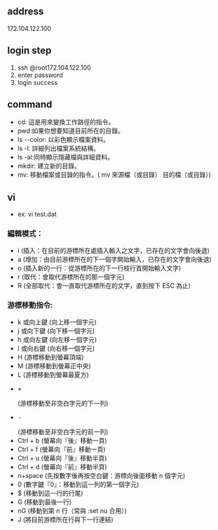 ## address
172.104.122.100
## login step
1. ssh @root172.104.122.100
2. enter password
3. login success
## command
* cd: 這是用來變換工作路徑的指令。
* pwd:如果你想要知道目前所在的目錄。
* ls --color: 以彩色顯示檔案資料。
* ls -l: 詳細列出檔案系統結構。
* ls -al:同時顯示隱藏檔與詳細資料。
* mkdir: 建立新的目錄。
* mv: 移動檔案或目錄的指令。( mv 來源檔（或目錄） 目的檔（或目錄）)
## vi
* ex: vi test.dat
### 編輯模式：
* i (插入：在目前的游標所在處插入輸入之文字，已存在的文字會向後退)
* a (增加：由目前游標所在的下一個字開始輸入，已存在的文字會向後退)
* o (插入新的一行：從游標所在的下一行枝行首開始輸入文字)
* r (取代：會取代游標所在的那一個字元)
* R (全部取代：會一直取代游標所在的文字，直到按下 ESC 為止)
### 游標移動指令:
* k  或向上鍵 (向上移一個字元)
* j  或向下鍵 (向下移一個字元)
* h  或向左鍵 (向左移一個字元)
* l  或向右鍵 (向右移一個字元)
* H (游標移動到螢幕頂端)
* M (游標移動到螢幕正中央)
* L (游標移動到螢幕最夏方)
* <pre>+</pre> (游標移動至非空白字元的下一列)
* <pre>-</pre> (游標移動至非空白字元的前一列)
* Ctrl + b (螢幕向『後』移動一頁)
* Ctrl + f (螢幕向『前』移動一頁)
* Ctrl + u (螢幕向『後』移動半頁)
* Ctrl + d (螢幕向『前』移動半頁)
* n+space (先按數字後再按空白鍵：游標向後面移動 n 個字元)
* 0 (數字鍵『0』：移動到這一列的第一個字元)
* $ (移動到這一行的行尾)
* G (移動到最後一行)
* nG (移動到第 n 行（常與 :set nu 合用）)
* J (將目前游標所在行與下一行連結)
